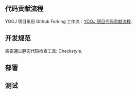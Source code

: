 ## 代码贡献流程

YOOJ 项目采用 Github Forking 工作流：[YOOJ 项目代码贡献流程](./foking.md).

## 开发规范

需要通过静态代码检查工具: Checkstyle.

## 部署


## 测试